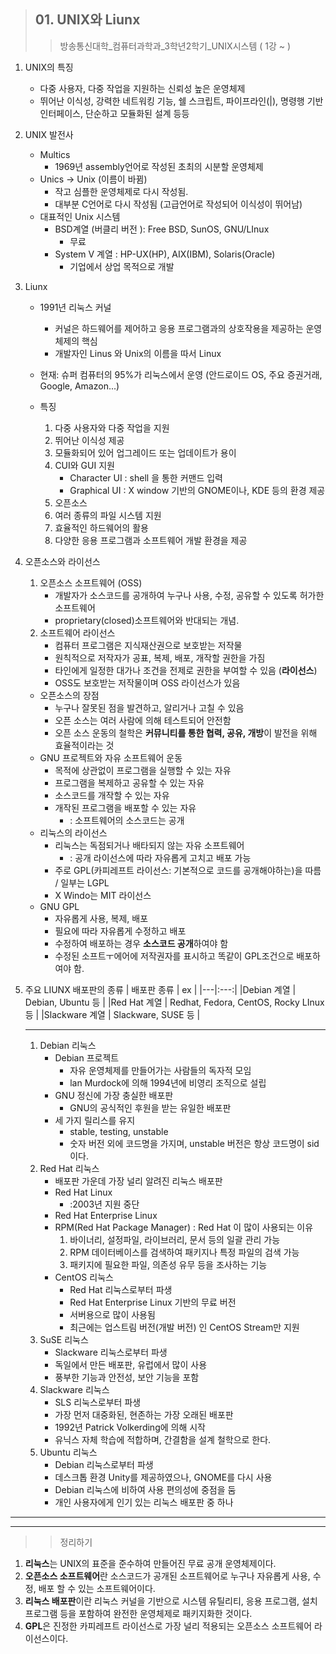 > ## 01. UNIX와 Liunx
>> 방송통신대학_컴퓨터과학과_3학년2학기_UNIX시스템 ( 1강 ~ )

 1. UNIX의 특징
    - 다중 사용자, 다중 작업을 지원하는 신뢰성 높은 운영체제
    - 뛰어난 이식성, 강력한 네트워킹 기능, 쉘 스크립트, 파이프라인(|), 명령행 기반 인터페이스, 단순하고 모듈화된 설계 등등
 
2. UNIX 발전사
    - Multics   
      -  1969년 assembly언어로 작성된 초최의 시분할 운영체제 
    - Unics -> Unix (이름이 바뀜) 
      - 작고 심플한 운영체제로 다시 작성됨. 
      - 대부분 C언어로 다시 작성됨 (고급언어로 작성되어 이식성이 뛰어남)
     - 대표적인 Unix 시스템
       - BSD계열 (버클리 버전 ): Free BSD, SunOS, GNU/LInux
         - 무료
       - System V 계열 : HP-UX(HP), AIX(IBM), Solaris(Oracle)
         - 기업에서 상업 목적으로 개발 

3. Liunx 
    - 1991년 리눅스 커널 
      - 커널은 하드웨어를 제어하고 응용 프로그램과의 상호작용을 제공하는 운영체제의 핵심 
      - 개발자인 Linus 와 Unix의 이름을 따서 Linux
    - 현재: 슈퍼 컴퓨터의 95%가 리눅스에서 운영 (안드로이드 OS, 주요 증권거래, Google, Amazon...)

    - 특징 
      
      1. 다중 사용자와 다중 작업을 지원
      2. 뛰어난 이식성 제공
      3. 모듈화되어 있어 업그레이드 또는 업데이트가 용이
      4. CUI와 GUI 지원
         - Character UI : shell 을 통한 커맨드 입력
         - Graphical UI : X window 기반의 GNOME이나, KDE 등의 환경 제공
      5. 오픈소스 
      6. 여러 종류의 파일 시스템 지원
      7. 효율적인 하드웨어의 활용
      8. 다양한 응용 프로그램과 소프트웨어 개발 환경을 제공

4. 오픈소스와 라이선스
    1. 오픈소스 소프트웨어 (OSS)
        - 개발자가 소스코드를 공개하여 누구나 사용, 수정, 공유할 수 있도록 허가한 소프트웨어
        - proprietary(closed)소프트웨어와 반대되는 개념.
    2. 소프트웨어 라이선스 
        - 컴퓨터 프로그램은 지식재산권으로 보호받는 저작물
        - 원칙적으로 저작자가 공표, 복제, 배포, 개작할 권한을 가짐 
        - 타인에게 일정한 대가나 조건을 전제로 권한을 부여할 수 있음 (**라이선스**)
        - OSS도 보호받는 저작물이며 OSS 라이선스가 있음
  
    - 오픈소스의 장점
      - 누구나 잘못된 점을 발견하고, 알리거나 고칠 수 있음
      - 오픈 소스는 여러 사람에 의해 테스트되어 안전함
      - 오픈 소스 운동의 철학은 **커뮤니티를 통한 협력, 공유, 개방**이 발전을 위해 효율적이라는 것
    - GNU 프로젝트와 자유 소프트웨어 운동
      - 목적에 상관없이 프로그램을 실행할 수 있는 자유
      - 프로그램을 복제하고 공유할 수 있는 자유
      - 소스코드를 개작할 수 있는 자유
      - 개작된 프로그램을 배포할 수 있는 자유
        - : 소프트웨어의 소스코드는 공개
    - 리눅스의 라이선스 
      - 리눅스는 독점되거나 배타되지 않는 자유 소프트웨어
        - : 공개 라이선스에 따라 자유롭게 고치고 배포 가능
      - 주로 GPL(카피레프트 라이선스: 기본적으로 코드를 공개해야하는)을 따름 / 일부는 LGPL
      - X Windo는 MIT 라이선스
    - GNU GPL
      - 자유롭게 사용, 복제, 배포
      - 필요에 따라 자유롭게 수정하고 배포
      - 수정하여 배포하는 경우 **소스코드 공개**하여야 함
      - 수정된 소프트ㅜ에어에 저작권자를 표시하고 똑같이 GPL조건으로 배포하여야 함.

5. 주요 LIUNX 배포판의 종류 
   | 배포판 종류 | ex |
   |---|:---:|
   |Debian 계열 | Debian, Ubuntu 등 |
   |Red Hat 계열 | Redhat, Fedora, CentOS, Rocky LInux 등 |
   |Slackware 계열 | Slackware, SUSE 등 |
   ***
 
   1. Debian 리눅스 
        -   Debian 프로젝트 
             - 자유 운영체제를 만들어가는 사람들의 독자적 모임
             - lan Murdock에 의해 1994년에 비영리 조직으로 설립
        -   GNU 정신에 가장 충실한 배포판
             -   GNU의 공식적인 후원을 받는 유일한 배포판
        - 세 가지 릴리스를 유지
             - stable, testing, unstable
             - 숫자 버전 외에 코드명을 가지며, unstable 버전은 항상 코드명이 sid 이다.
   2. Red Hat 리눅스 
        - 배포판 가운데 가장 널리 알려진 리눅스 배포판
        - Red Hat Linux 
            - :2003년 지원 중단 
        - Red Hat Enterprise Linux
        - RPM(Red Hat Package Manager) : Red Hat 이 많이 사용되는 이유
            1. 바이너리, 설정파일, 라이브러리, 문서 등의 일괄 관리 가능
            2. RPM 데이터베이스를 검색하여 패키지나 특정 파일의 검색 가능
            3. 패키지에 필요한 파일, 의존성 유무 등을 조사하는 기능 
        - CentOS 리눅스
            - Red Hat 리눅스로부터 파생 
            - Red Hat Enterprise Linux 기반의 무료 버전
            - 서버용으로 많이 사용됨
            - 최근에는 업스트림 버전(개발 버전) 인 CentOS Stream만 지원
   3. SuSE 리눅스
         - Slackware 리눅스로부터 파생
         - 독일에서 만든 배포판, 유럽에서 많이 사용
         - 풍부한 기능과 안전성, 보안 기능을 포함 
   4. Slackware 리눅스
         - SLS 리눅스로부터 파생
         - 가장 먼저 대중화된, 현존하는 가장 오래된 배포판
         - 1992년 Patrick Volkerding에 의해 시작 
         - 유닉스 자체 학습에 적합하며, 간결함을 설계 철학으로 한다.
   5. Ubuntu 리눅스
         - Debian 리눅스로부터 파생
         - 데스크톱 환경 Unity를 제공하였으나, GNOME를 다시 사용
         - Debian 리눅스에 비하여 사용 편의성에 중점을 둠
         - 개인 사용자에게 인기 있는 리눅스 배포판 중 하나
  
  ***
  ***
  >>정리하기
  1. **리눅스**는 UNIX의 표준을 준수하여 만들어진 무료 공개 운영체제이다.
  2. **오픈소스 소프트웨어**란 소스코드가 공개된 소프트웨어로 누구나 자유롭게 사용, 수정, 배포 할 수 있는 소프트웨어이다.
  3. **리눅스 배포판**이란 리눅스 커널을 기반으로 시스템 유틸리티, 응용 프로그램, 설치 프로그램 등을 포함하여 완전한 운영체제로 패키지화한 것이다.
  4. **GPL**은 진정한 카피레프트 라이선스로 가장 널리 적용되는 오픈소스 소프트웨어 라이선스이다. 